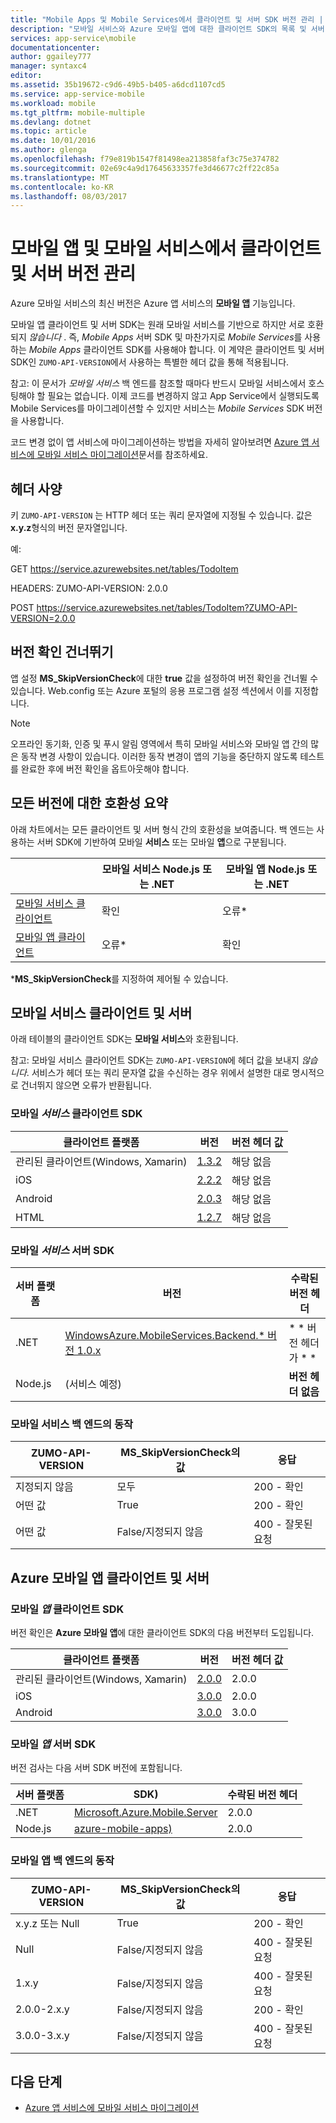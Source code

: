 ```yaml
---
title: "Mobile Apps 및 Mobile Services에서 클라이언트 및 서버 SDK 버전 관리 | Microsoft Docs"
description: "모바일 서비스와 Azure 모바일 앱에 대한 클라이언트 SDK의 목록 및 서버 SDK 버전과 호환성"
services: app-service\mobile
documentationcenter: 
author: ggailey777
manager: syntaxc4
editor: 
ms.assetid: 35b19672-c9d6-49b5-b405-a6dcd1107cd5
ms.service: app-service-mobile
ms.workload: mobile
ms.tgt_pltfrm: mobile-multiple
ms.devlang: dotnet
ms.topic: article
ms.date: 10/01/2016
ms.author: glenga
ms.openlocfilehash: f79e819b1547f81498ea213858faf3c75e374782
ms.sourcegitcommit: 02e69c4a9d17645633357fe3d46677c2ff22c85a
ms.translationtype: MT
ms.contentlocale: ko-KR
ms.lasthandoff: 08/03/2017
---
```

# <a name="client-and-server-versioning-in-mobile-apps-and-mobile-services"></a>모바일 앱 및 모바일 서비스에서 클라이언트 및 서버 버전 관리
Azure 모바일 서비스의 최신 버전은 Azure 앱 서비스의 **모바일 앱** 기능입니다.

모바일 앱 클라이언트 및 서버 SDK는 원래 모바일 서비스를 기반으로 하지만 서로 호환되지 *않습니다* .
즉, *Mobile Apps* 서버 SDK 및 마찬가지로 *Mobile Services*를 사용하는 *Mobile Apps* 클라이언트 SDK를 사용해야 합니다. 이 계약은 클라이언트 및 서버 SDK인 `ZUMO-API-VERSION`에서 사용하는 특별한 헤더 값을 통해 적용됩니다.

참고: 이 문서가 *모바일 서비스* 백 엔드를 참조할 때마다 반드시 모바일 서비스에서 호스팅해야 할 필요는 없습니다. 이제 코드를 변경하지 않고 App Service에서 실행되도록 Mobile Services를 마이그레이션할 수 있지만 서비스는 *Mobile Services* SDK 버전을 사용합니다.

코드 변경 없이 앱 서비스에 마이그레이션하는 방법을 자세히 알아보려면 [Azure 앱 서비스에 모바일 서비스 마이그레이션]문서를 참조하세요.

## <a name="header-specification"></a>헤더 사양
키 `ZUMO-API-VERSION` 는 HTTP 헤더 또는 쿼리 문자열에 지정될 수 있습니다. 값은 **x.y.z**형식의 버전 문자열입니다.

예:

GET https://service.azurewebsites.net/tables/TodoItem

HEADERS: ZUMO-API-VERSION: 2.0.0

POST https://service.azurewebsites.net/tables/TodoItem?ZUMO-API-VERSION=2.0.0

## <a name="opting-out-of-version-checking"></a>버전 확인 건너뛰기
앱 설정 **MS_SkipVersionCheck**에 대한 **true** 값을 설정하여 버전 확인을 건너뛸 수 있습니다. Web.config 또는 Azure 포털의 응용 프로그램 설정 섹션에서 이를 지정합니다.

> [!NOTE]
> 오프라인 동기화, 인증 및 푸시 알림 영역에서 특히 모바일 서비스와 모바일 앱 간의 많은 동작 변경 사항이 있습니다. 이러한 동작 변경이 앱의 기능을 중단하지 않도록 테스트를 완료한 후에 버전 확인을 옵트아웃해야 합니다.
>
>

## <a name="summary-of-compatibility-for-all-versions"></a>모든 버전에 대한 호환성 요약
아래 차트에서는 모든 클라이언트 및 서버 형식 간의 호환성을 보여줍니다. 백 엔드는 사용하는 서버 SDK에 기반하여 모바일 **서비스** 또는 모바일 **앱**으로 구분됩니다.

|  | **모바일 서비스** Node.js 또는 .NET | **모바일 앱** Node.js 또는 .NET |
| --- | --- | --- |
| [모바일 서비스 클라이언트] |확인 |오류\* |
| [모바일 앱 클라이언트] |오류\* |확인 |

\***MS_SkipVersionCheck**를 지정하여 제어될 수 있습니다.

<!-- IMPORTANT!  The anchors for Mobile Services and Mobile Apps MUST be 1.0.0 and 2.0.0 respectively, since there is an exception error message that uses those anchors. -->

<!-- NOTE: the fwlink to this document is http://go.microsoft.com/fwlink/?LinkID=690568 -->

## <a name="1.0.0"></a>모바일 서비스 클라이언트 및 서버
아래 테이블의 클라이언트 SDK는 **모바일 서비스**와 호환됩니다.

참고: 모바일 서비스 클라이언트 SDK는 `ZUMO-API-VERSION`에 헤더 값을 보내지 *않습니다*. 서비스가 헤더 또는 쿼리 문자열 값을 수신하는 경우 위에서 설명한 대로 명시적으로 건너뛰지 않으면 오류가 반환됩니다.

### <a name="MobileServicesClients"></a> 모바일 *서비스* 클라이언트 SDK
| 클라이언트 플랫폼 | 버전 | 버전 헤더 값 |
| --- | --- | --- |
| 관리된 클라이언트(Windows, Xamarin) |[1.3.2](https://www.nuget.org/packages/WindowsAzure.MobileServices/1.3.2) |해당 없음 |
| iOS |[2.2.2](http://aka.ms/gc6fex) |해당 없음 |
| Android |[2.0.3](https://go.microsoft.com/fwLink/?LinkID=280126) |해당 없음 |
| HTML |[1.2.7](http://ajax.aspnetcdn.com/ajax/mobileservices/MobileServices.Web-1.2.7.min.js) |해당 없음 |

### <a name="mobile-services-server-sdks"></a>모바일 *서비스* 서버 SDK
| 서버 플랫폼 | 버전 | 수락된 버전 헤더 |
| --- | --- | --- |
| .NET |[WindowsAzure.MobileServices.Backend.* 버전 1.0.x](https://www.nuget.org/packages/WindowsAzure.MobileServices.Backend/) |* * 버전 헤더가 * * |
| Node.js |(서비스 예정) |**버전 헤더 없음** |

<!-- TODO: add Node npm version -->

### <a name="behavior-of-mobile-services-backends"></a>모바일 서비스 백 엔드의 동작
| ZUMO-API-VERSION | MS_SkipVersionCheck의 값 | 응답 |
| --- | --- | --- |
| 지정되지 않음 |모두 |200 - 확인 |
| 어떤 값 |True |200 - 확인 |
| 어떤 값 |False/지정되지 않음 |400 - 잘못된 요청 |

## <a name="2.0.0"></a>Azure 모바일 앱 클라이언트 및 서버
### <a name="MobileAppsClients"></a> 모바일 *앱* 클라이언트 SDK
버전 확인은 **Azure 모바일 앱**에 대한 클라이언트 SDK의 다음 버전부터 도입됩니다.

| 클라이언트 플랫폼 | 버전 | 버전 헤더 값 |
| --- | --- | --- |
| 관리된 클라이언트(Windows, Xamarin) |[2.0.0](https://www.nuget.org/packages/Microsoft.Azure.Mobile.Client/2.0.0) |2.0.0 |
| iOS |[3.0.0](http://go.microsoft.com/fwlink/?LinkID=529823) |2.0.0 |
| Android |[3.0.0](http://go.microsoft.com/fwlink/?LinkID=717033&clcid=0x409) |3.0.0 |

<!-- TODO: add HTML version when released -->

### <a name="mobile-apps-server-sdks"></a>모바일 *앱* 서버 SDK
버전 검사는 다음 서버 SDK 버전에 포함됩니다.

| 서버 플랫폼 | SDK) | 수락된 버전 헤더 |
| --- | --- | --- |
| .NET |[Microsoft.Azure.Mobile.Server](https://www.nuget.org/packages/Microsoft.Azure.Mobile.Server/) |2.0.0 |
| Node.js |[azure-mobile-apps)](https://www.npmjs.com/package/azure-mobile-apps) |2.0.0 |

### <a name="behavior-of-mobile-apps-backends"></a>모바일 앱 백 엔드의 동작
| ZUMO-API-VERSION | MS_SkipVersionCheck의 값 | 응답 |
| --- | --- | --- |
| x.y.z 또는 Null |True |200 - 확인 |
| Null |False/지정되지 않음 |400 - 잘못된 요청 |
| 1.x.y |False/지정되지 않음 |400 - 잘못된 요청 |
| 2.0.0-2.x.y |False/지정되지 않음 |200 - 확인 |
| 3.0.0-3.x.y |False/지정되지 않음 |400 - 잘못된 요청 |

## <a name="next-steps"></a>다음 단계
* [Azure 앱 서비스에 모바일 서비스 마이그레이션]

[모바일 서비스 클라이언트]: #MobileServicesClients
[모바일 앱 클라이언트]: #MobileAppsClients


[Mobile App Server SDK]: http://www.nuget.org/packages/microsoft.azure.mobile.server
[Azure 앱 서비스에 모바일 서비스 마이그레이션]: app-service-mobile-migrating-from-mobile-services.md
